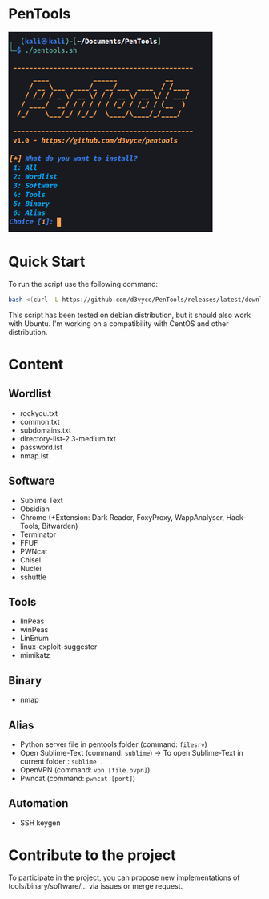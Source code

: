 # PenTools

![terminal](images/terminal.png)

# Quick Start

To run the script use the following command:
```Bash
bash <(curl -L https://github.com/d3vyce/PenTools/releases/latest/download/pentools.sh)
```
This script has been tested on debian distribution, but it should also work with Ubuntu.
I'm working on a compatibility with CentOS and other distribution.

# Content
## Wordlist
- rockyou.txt
- common.txt
- subdomains.txt
- directory-list-2.3-medium.txt
- password.lst
- nmap.lst

## Software
- Sublime Text
- Obsidian
- Chrome (+Extension: Dark Reader, FoxyProxy, WappAnalyser, Hack-Tools, Bitwarden)
- Terminator
- FFUF
- PWNcat
- Chisel
- Nuclei
- sshuttle

## Tools
- linPeas
- winPeas
- LinEnum
- linux-exploit-suggester
- mimikatz

## Binary
- nmap

## Alias
- Python server file in pentools folder (command: `filesrv`)
- Open Sublime-Text (command: `sublime`) -> To open Sublime-Text in current folder : `sublime .`
- OpenVPN (command: `vpn [file.ovpn]`)
- Pwncat (command: `pwncat [port]`)

## Automation
- SSH keygen

# Contribute to the project
To participate in the project, you can propose new implementations of tools/binary/software/... via issues or merge request.
